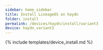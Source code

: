 ```yaml
---
sidebar: home_sidebar
title: Install LineageOS on haydn
folder: install
permalink: /devices/haydn/install/variant3
device: haydn_variant3
---
```

{% include templates/device_install.md %}
